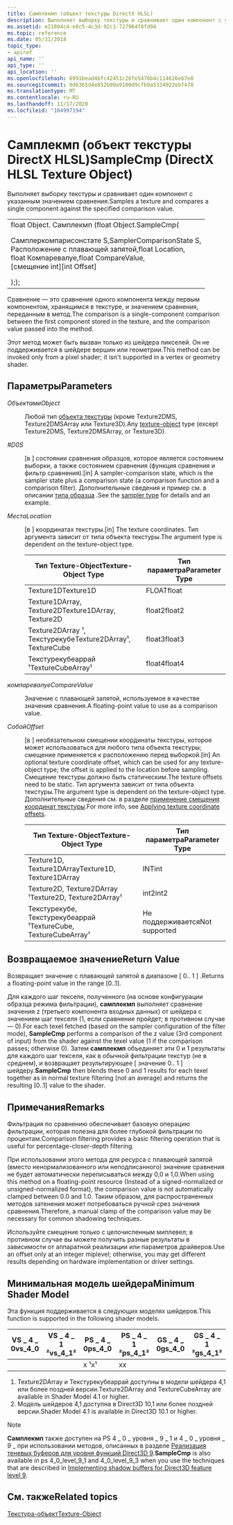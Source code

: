 ```yaml
---
title: Самплекмп (объект текстуры DirectX HLSL)
description: Выполняет выборку текстуры и сравнивает один компонент с указанным значением сравнения.
ms.assetid: e21894c4-e8c5-4c3d-92c1-727964f8fd94
ms.topic: reference
ms.date: 05/31/2018
topic_type:
- apiref
api_name: ''
api_type: ''
api_location: ''
ms.openlocfilehash: 6991bead4bfc42451c26fe5476b4c114626eb7e8
ms.sourcegitcommit: 0d6365d4e852b09a9100d9cfb9a5334922ebf478
ms.translationtype: MT
ms.contentlocale: ru-RU
ms.lasthandoff: 11/17/2020
ms.locfileid: "104997194"
---
```

# <a name="samplecmp-directx-hlsl-texture-object"></a><span data-ttu-id="e565b-103">Самплекмп (объект текстуры DirectX HLSL)</span><span class="sxs-lookup"><span data-stu-id="e565b-103">SampleCmp (DirectX HLSL Texture Object)</span></span>

<span data-ttu-id="e565b-104">Выполняет выборку текстуры и сравнивает один компонент с указанным значением сравнения.</span><span class="sxs-lookup"><span data-stu-id="e565b-104">Samples a texture and compares a single component against the specified comparison value.</span></span>

<table>
<tbody>
<tr class="odd">
<td><span data-ttu-id="e565b-105">float Object. Самплекмп (</span><span class="sxs-lookup"><span data-stu-id="e565b-105">float Object.SampleCmp(</span></span> <dl> <span data-ttu-id="e565b-106">Самплеркомпарисонстате S,</span><span class="sxs-lookup"><span data-stu-id="e565b-106">SamplerComparisonState S,</span></span><br />
<span data-ttu-id="e565b-107">Расположение с плавающей запятой,</span><span class="sxs-lookup"><span data-stu-id="e565b-107">float Location,</span></span><br />
<span data-ttu-id="e565b-108">float Компаревалуе,</span><span class="sxs-lookup"><span data-stu-id="e565b-108">float CompareValue,</span></span><br />
<span data-ttu-id="e565b-109">[смещение int]</span><span class="sxs-lookup"><span data-stu-id="e565b-109">[int Offset]</span></span><br />
</dl><span data-ttu-id="e565b-110">);</span><span class="sxs-lookup"><span data-stu-id="e565b-110">);</span></span></td>
</tr>
</tbody>
</table>
 

<span data-ttu-id="e565b-111">Сравнение — это сравнение одного компонента между первым компонентом, хранящимся в текстуре, и значением сравнения, переданным в метод.</span><span class="sxs-lookup"><span data-stu-id="e565b-111">The comparison is a single-component comparison between the first component stored in the texture, and the comparison value passed into the method.</span></span>

<span data-ttu-id="e565b-112">Этот метод может быть вызван только из шейдера пикселей. Он не поддерживается в шейдере вершин или геометрии.</span><span class="sxs-lookup"><span data-stu-id="e565b-112">This method can be invoked only from a pixel shader; it isn't supported in a vertex or geometry shader.</span></span>

## <a name="parameters"></a><span data-ttu-id="e565b-113">Параметры</span><span class="sxs-lookup"><span data-stu-id="e565b-113">Parameters</span></span>

<dl> <dt>

<span data-ttu-id="e565b-114"><span id="Object"></span><span id="object"></span><span id="OBJECT"></span>*Объектами*</span><span class="sxs-lookup"><span data-stu-id="e565b-114"><span id="Object"></span><span id="object"></span><span id="OBJECT"></span>*Object*</span></span>
</dt> <dd>

<span data-ttu-id="e565b-115">Любой тип [объекта текстуры](dx-graphics-hlsl-to-type.md) (кроме Texture2DMS, Texture2DMSArray или Texture3D).</span><span class="sxs-lookup"><span data-stu-id="e565b-115">Any [texture-object](dx-graphics-hlsl-to-type.md) type (except Texture2DMS, Texture2DMSArray, or Texture3D).</span></span>

</dd> <dt>

<span data-ttu-id="e565b-116"><span id="S"></span><span id="s"></span>*#D0*</span><span class="sxs-lookup"><span data-stu-id="e565b-116"><span id="S"></span><span id="s"></span>*S*</span></span>
</dt> <dd>

<span data-ttu-id="e565b-117">\[в \] состоянии сравнения образцов, которое является состоянием выборки, а также состоянием сравнения (функция сравнения и фильтр сравнения).</span><span class="sxs-lookup"><span data-stu-id="e565b-117">\[in\] A sampler-comparison state, which is the sampler state plus a comparison state (a comparison function and a comparison filter).</span></span> <span data-ttu-id="e565b-118">Дополнительные сведения и пример см. в описании [типа образца](dx-graphics-hlsl-sampler.md) .</span><span class="sxs-lookup"><span data-stu-id="e565b-118">See the [sampler type](dx-graphics-hlsl-sampler.md) for details and an example.</span></span>

</dd> <dt>

<span data-ttu-id="e565b-119"><span id="Location"></span><span id="location"></span><span id="LOCATION"></span>*Места*</span><span class="sxs-lookup"><span data-stu-id="e565b-119"><span id="Location"></span><span id="location"></span><span id="LOCATION"></span>*Location*</span></span>
</dt> <dd>

<span data-ttu-id="e565b-120">\[в \] координатах текстуры.</span><span class="sxs-lookup"><span data-stu-id="e565b-120">\[in\] The texture coordinates.</span></span> <span data-ttu-id="e565b-121">Тип аргумента зависит от типа объекта текстуры.</span><span class="sxs-lookup"><span data-stu-id="e565b-121">The argument type is dependent on the texture-object type.</span></span>

| <span data-ttu-id="e565b-122">Тип Texture-Object</span><span class="sxs-lookup"><span data-stu-id="e565b-122">Texture-Object Type</span></span>          | <span data-ttu-id="e565b-123">Тип параметра</span><span class="sxs-lookup"><span data-stu-id="e565b-123">Parameter Type</span></span> |
|------------------------------|----------------|
| <span data-ttu-id="e565b-124">Texture1D</span><span class="sxs-lookup"><span data-stu-id="e565b-124">Texture1D</span></span>                    | <span data-ttu-id="e565b-125">FLOAT</span><span class="sxs-lookup"><span data-stu-id="e565b-125">float</span></span>          |
| <span data-ttu-id="e565b-126">Texture1DArray, Texture2D</span><span class="sxs-lookup"><span data-stu-id="e565b-126">Texture1DArray, Texture2D</span></span>    | <span data-ttu-id="e565b-127">float2</span><span class="sxs-lookup"><span data-stu-id="e565b-127">float2</span></span>         |
| <span data-ttu-id="e565b-128">Texture2DArray ¹, Текстурекубе</span><span class="sxs-lookup"><span data-stu-id="e565b-128">Texture2DArray¹, TextureCube</span></span> | <span data-ttu-id="e565b-129">float3</span><span class="sxs-lookup"><span data-stu-id="e565b-129">float3</span></span>         |
| <span data-ttu-id="e565b-130">Текстурекубеаррай ¹</span><span class="sxs-lookup"><span data-stu-id="e565b-130">TextureCubeArray¹</span></span>            | <span data-ttu-id="e565b-131">float4</span><span class="sxs-lookup"><span data-stu-id="e565b-131">float4</span></span>         |

</dd> <dt>

<span data-ttu-id="e565b-132"><span id="CompareValue"></span><span id="comparevalue"></span><span id="COMPAREVALUE"></span>*компаревалуе*</span><span class="sxs-lookup"><span data-stu-id="e565b-132"><span id="CompareValue"></span><span id="comparevalue"></span><span id="COMPAREVALUE"></span>*CompareValue*</span></span>
</dt> <dd>

<span data-ttu-id="e565b-133">Значение с плавающей запятой, используемое в качестве значения сравнения.</span><span class="sxs-lookup"><span data-stu-id="e565b-133">A floating-point value to use as a comparison value.</span></span>

</dd> <dt>

<span data-ttu-id="e565b-134"><span id="Offset"></span><span id="offset"></span><span id="OFFSET"></span>*Собой*</span><span class="sxs-lookup"><span data-stu-id="e565b-134"><span id="Offset"></span><span id="offset"></span><span id="OFFSET"></span>*Offset*</span></span>
</dt> <dd>

<span data-ttu-id="e565b-135">\[в \] необязательном смещении координаты текстуры, которое может использоваться для любого типа объекта текстуры; смещение применяется к расположению перед выборкой.</span><span class="sxs-lookup"><span data-stu-id="e565b-135">\[in\] An optional texture coordinate offset, which can be used for any texture-object type; the offset is applied to the location before sampling.</span></span> <span data-ttu-id="e565b-136">Смещение текстуры должно быть статическим.</span><span class="sxs-lookup"><span data-stu-id="e565b-136">The texture offsets need to be static.</span></span> <span data-ttu-id="e565b-137">Тип аргумента зависит от типа объекта текстуры.</span><span class="sxs-lookup"><span data-stu-id="e565b-137">The argument type is dependent on the texture-object type.</span></span> <span data-ttu-id="e565b-138">Дополнительные сведения см. в разделе [применение смещения координат текстуры](dx-graphics-hlsl-to-sample.md).</span><span class="sxs-lookup"><span data-stu-id="e565b-138">For more info, see [Applying texture coordinate offsets](dx-graphics-hlsl-to-sample.md).</span></span>

| <span data-ttu-id="e565b-139">Тип Texture-Object</span><span class="sxs-lookup"><span data-stu-id="e565b-139">Texture-Object Type</span></span>            | <span data-ttu-id="e565b-140">Тип параметра</span><span class="sxs-lookup"><span data-stu-id="e565b-140">Parameter Type</span></span> |
|--------------------------------|----------------|
| <span data-ttu-id="e565b-141">Texture1D, Texture1DArray</span><span class="sxs-lookup"><span data-stu-id="e565b-141">Texture1D, Texture1DArray</span></span>      | <span data-ttu-id="e565b-142">INT</span><span class="sxs-lookup"><span data-stu-id="e565b-142">int</span></span>            |
| <span data-ttu-id="e565b-143">Texture2D, Texture2DArray ¹</span><span class="sxs-lookup"><span data-stu-id="e565b-143">Texture2D, Texture2DArray¹</span></span>     | <span data-ttu-id="e565b-144">int2</span><span class="sxs-lookup"><span data-stu-id="e565b-144">int2</span></span>           |
| <span data-ttu-id="e565b-145">Текстурекубе, Текстурекубеаррай ¹</span><span class="sxs-lookup"><span data-stu-id="e565b-145">TextureCube, TextureCubeArray¹</span></span> | <span data-ttu-id="e565b-146">Не поддерживается</span><span class="sxs-lookup"><span data-stu-id="e565b-146">Not supported</span></span>  |

</dd> </dl>

## <a name="return-value"></a><span data-ttu-id="e565b-147">Возвращаемое значение</span><span class="sxs-lookup"><span data-stu-id="e565b-147">Return Value</span></span>

<span data-ttu-id="e565b-148">Возвращает значение с плавающей запятой в диапазоне \[ 0.. 1 \] .</span><span class="sxs-lookup"><span data-stu-id="e565b-148">Returns a floating-point value in the range \[0..1\].</span></span>

<span data-ttu-id="e565b-149">Для каждого шаг текселя, полученного (на основе конфигурации образца режима фильтрации), **самплекмп** выполняет сравнение значения z (третьего компонента входных данных) от шейдера с значением шаг текселя (1, если сравнение пройдет; в противном случае — 0).</span><span class="sxs-lookup"><span data-stu-id="e565b-149">For each texel fetched (based on the sampler configuration of the filter mode), **SampleCmp** performs a comparison of the z value (3rd component of input) from the shader against the texel value (1 if the comparison passes; otherwise 0).</span></span> <span data-ttu-id="e565b-150">Затем **самплекмп** объединяет эти 0 и 1 результаты для каждого шаг текселя, как в обычной фильтрации текстур (не в среднем), и возвращает результирующее \[ значение 0.. 1 \] шейдеру.</span><span class="sxs-lookup"><span data-stu-id="e565b-150">**SampleCmp** then blends these 0 and 1 results for each texel together as in normal texture filtering (not an average) and returns the resulting \[0..1\] value to the shader.</span></span>

## <a name="remarks"></a><span data-ttu-id="e565b-151">Примечания</span><span class="sxs-lookup"><span data-stu-id="e565b-151">Remarks</span></span>

<span data-ttu-id="e565b-152">Фильтрация по сравнению обеспечивает базовую операцию фильтрации, которая полезна для более глубокой фильтрации по процентам.</span><span class="sxs-lookup"><span data-stu-id="e565b-152">Comparison filtering provides a basic filtering operation that is useful for percentage-closer-depth filtering.</span></span>

<span data-ttu-id="e565b-153">При использовании этого метода для ресурса с плавающей запятой (вместо ненормализованного или неподписанного) значение сравнения не будет автоматически переписываться между 0,0 и 1,0.</span><span class="sxs-lookup"><span data-stu-id="e565b-153">When using this method on a floating-point resource (Instead of a signed-normalized or unsigned-normalized format), the comparison value is not automatically clamped between 0.0 and 1.0.</span></span> <span data-ttu-id="e565b-154">Таким образом, для распространенных методов затенения может потребоваться ручной срез значения сравнения.</span><span class="sxs-lookup"><span data-stu-id="e565b-154">Therefore, a manual clamp of the comparison value may be necessary for common shadowing techniques.</span></span>

<span data-ttu-id="e565b-155">Используйте смещение только с целочисленным миплевел; в противном случае вы можете получить разные результаты в зависимости от аппаратной реализации или параметров драйверов.</span><span class="sxs-lookup"><span data-stu-id="e565b-155">Use an offset only at an integer miplevel; otherwise, you may get different results depending on hardware implementation or driver settings.</span></span>

## <a name="minimum-shader-model"></a><span data-ttu-id="e565b-156">Минимальная модель шейдера</span><span class="sxs-lookup"><span data-stu-id="e565b-156">Minimum Shader Model</span></span>

<span data-ttu-id="e565b-157">Эта функция поддерживается в следующих моделях шейдеров.</span><span class="sxs-lookup"><span data-stu-id="e565b-157">This function is supported in the following shader models.</span></span>

| <span data-ttu-id="e565b-158">VS \_ 4 \_ 0</span><span class="sxs-lookup"><span data-stu-id="e565b-158">vs\_4\_0</span></span> | <span data-ttu-id="e565b-159">VS \_ 4 \_ 1 ²</span><span class="sxs-lookup"><span data-stu-id="e565b-159">vs\_4\_1²</span></span> | <span data-ttu-id="e565b-160">PS \_ 4 \_ 0</span><span class="sxs-lookup"><span data-stu-id="e565b-160">ps\_4\_0</span></span> | <span data-ttu-id="e565b-161">PS \_ 4 \_ 1 ²</span><span class="sxs-lookup"><span data-stu-id="e565b-161">ps\_4\_1²</span></span> | <span data-ttu-id="e565b-162">GS \_ 4 \_ 0</span><span class="sxs-lookup"><span data-stu-id="e565b-162">gs\_4\_0</span></span> | <span data-ttu-id="e565b-163">GS \_ 4 \_ 1 ²</span><span class="sxs-lookup"><span data-stu-id="e565b-163">gs\_4\_1²</span></span> |
|----------|-----------|----------|-----------|----------|-----------|
|          |           | <span data-ttu-id="e565b-164">x ¹</span><span class="sxs-lookup"><span data-stu-id="e565b-164">x¹</span></span>       | <span data-ttu-id="e565b-165">x</span><span class="sxs-lookup"><span data-stu-id="e565b-165">x</span></span>         |          |           |

1.  <span data-ttu-id="e565b-166">Texture2DArray и Текстурекубеаррай доступны в модели шейдера 4,1 или более поздней версии.</span><span class="sxs-lookup"><span data-stu-id="e565b-166">Texture2DArray and TextureCubeArray are available in Shader Model 4.1 or higher.</span></span>
2.  <span data-ttu-id="e565b-167">Модель шейдеров 4,1 доступна в Direct3D 10,1 или более поздней версии.</span><span class="sxs-lookup"><span data-stu-id="e565b-167">Shader Model 4.1 is available in Direct3D 10.1 or higher.</span></span>

> [!NOTE]  
> <span data-ttu-id="e565b-168">**Самплекмп** также доступен на PS 4 \_ 0 \_ уровня \_ 9 \_ 1 и 4 \_ 0 \_ уровня \_ 9 \_ при использовании методов, описанных в разделе [Реализация теневых буферов для уровня функций Direct3D 9](/previous-versions/windows/apps/jj262110(v=win.10)).</span><span class="sxs-lookup"><span data-stu-id="e565b-168">**SampleCmp** is also available in ps 4\_0\_level\_9\_1 and 4\_0\_level\_9\_3 when you use the techniques that are described in [Implementing shadow buffers for Direct3D feature level 9](/previous-versions/windows/apps/jj262110(v=win.10)).</span></span>

## <a name="related-topics"></a><span data-ttu-id="e565b-169">См. также</span><span class="sxs-lookup"><span data-stu-id="e565b-169">Related topics</span></span>

[<span data-ttu-id="e565b-170">Текстура-объект</span><span class="sxs-lookup"><span data-stu-id="e565b-170">Texture-Object</span></span>](dx-graphics-hlsl-to-type.md)
